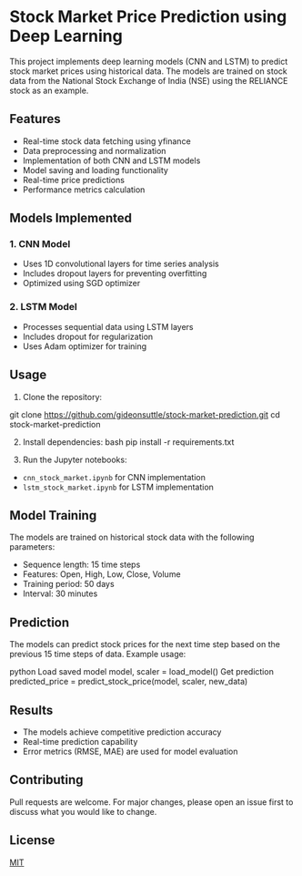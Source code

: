 # Stock Market Price Prediction using Deep Learning

This project implements deep learning models (CNN and LSTM) to predict stock market prices using historical data. The models are trained on stock data from the National Stock Exchange of India (NSE) using the RELIANCE stock as an example.

## Features

- Real-time stock data fetching using yfinance
- Data preprocessing and normalization
- Implementation of both CNN and LSTM models
- Model saving and loading functionality
- Real-time price predictions
- Performance metrics calculation

## Models Implemented

### 1. CNN Model
- Uses 1D convolutional layers for time series analysis
- Includes dropout layers for preventing overfitting
- Optimized using SGD optimizer

### 2. LSTM Model
- Processes sequential data using LSTM layers
- Includes dropout for regularization
- Uses Adam optimizer for training


## Usage

1. Clone the repository:

git clone https://github.com/gideonsuttle/stock-market-prediction.git
cd stock-market-prediction

2. Install dependencies:
bash
pip install -r requirements.txt

3. Run the Jupyter notebooks:
- `cnn_stock_market.ipynb` for CNN implementation
- `lstm_stock_market.ipynb` for LSTM implementation

## Model Training

The models are trained on historical stock data with the following parameters:
- Sequence length: 15 time steps
- Features: Open, High, Low, Close, Volume
- Training period: 50 days
- Interval: 30 minutes

## Prediction

The models can predict stock prices for the next time step based on the previous 15 time steps of data. Example usage:

python
Load saved model
model, scaler = load_model()
Get prediction
predicted_price = predict_stock_price(model, scaler, new_data)

## Results

- The models achieve competitive prediction accuracy
- Real-time prediction capability
- Error metrics (RMSE, MAE) are used for model evaluation

## Contributing

Pull requests are welcome. For major changes, please open an issue first to discuss what you would like to change.

## License

[MIT](https://choosealicense.com/licenses/mit/)
